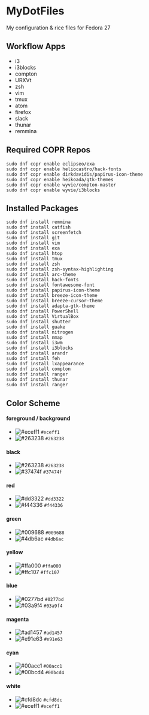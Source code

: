# MyDotFiles
My configuration  & rice files for Fedora 27


## Workflow Apps
* i3
* i3blocks
* compton
* URXVt
* zsh
* vim
* tmux
* atom
* firefox
* slack
* thunar
* remmina


## Required COPR Repos
    sudo dnf copr enable eclipseo/exa
    sudo dnf copr enable heliocastro/hack-fonts
    sudo dnf copr enable dirkdavidis/papirus-icon-theme
    sudo dnf copr enable heikoada/gtk-themes
    sudo dnf copr enable wyvie/compton-master
    sudo dnf copr enable wyvie/i3blocks


## Installed Packages
    sudo dnf install remmina
    sudo dnf install catfish
    sudo dnf install screenfetch
    sudo dnf install git
    sudo dnf install vim
    sudo dnf install exa
    sudo dnf install htop
    sudo dnf install tmux
    sudo dnf install zsh
    sudo dnf install zsh-syntax-highlighting
    sudo dnf install arc-theme
    sudo dnf install hack-fonts
    sudo dnf install fontawesome-font
    sudo dnf install papirus-icon-theme
    sudo dnf install breeze-icon-theme
    sudo dnf install breeze-cursor-theme
    sudo dnf install adapta-gtk-theme
    sudo dnf install PowerShell
    sudo dnf install VirtualBox
    sudo dnf install shutter
    sudo dnf install guake
    sudo dnf install nitrogen
    sudo dnf install nmap
    sudo dnf install i3wm
    sudo dnf install i3blocks
    sudo dnf install arandr
    sudo dnf install feh
    sudo dnf install lxappearance
    sudo dnf install compton
    sudo dnf install ranger
    sudo dnf install thunar
    sudo dnf install ranger

## Color Scheme
#### foreground / background
- ![#eceff1](https://placehold.it/15/eceff1/000000?text=+) `#eceff1`
- ![#263238](https://placehold.it/15/26238/000000?text=+) `#263238`
#### black
- ![#263238](https://placehold.it/15/263238/000000?text=+) `#263238`
- ![#37474f](https://placehold.it/15/37474f/000000?text=+) `#37474f`
#### red
- ![#dd3322](https://placehold.it/15/dd3322/000000?text=+) `#dd3322`
- ![#f44336](https://placehold.it/15/f44336/000000?text=+) `#f44336`
#### green
- ![#009688](https://placehold.it/15/009688/000000?text=+) `#009688`
- ![#4db6ac](https://placehold.it/15/4db6ac/000000?text=+) `#4db6ac`
#### yellow
- ![#ffa000](https://placehold.it/15/ffa000/000000?text=+) `#ffa000`
- ![#ffc107](https://placehold.it/15/ffc107/000000?text=+) `#ffc107`
#### blue
- ![#0277bd](https://placehold.it/15/0277bd/000000?text=+) `#0277bd`
- ![#03a9f4](https://placehold.it/15/03a9f4/000000?text=+) `#03a9f4`
#### magenta
- ![#ad1457](https://placehold.it/15/ad1457/000000?text=+) `#ad1457`
- ![#e91e63](https://placehold.it/15/e91e63/000000?text=+) `#e91e63`
#### cyan
- ![#00acc1](https://placehold.it/15/00acc1/000000?text=+) `#00acc1`
- ![#00bcd4](https://placehold.it/15/00bcd4/000000?text=+) `#00bcd4`
#### white
- ![#cfd8dc](https://placehold.it/15/cfd8dc/000000?text=+) `#cfd8dc`
- ![#eceff1](https://placehold.it/15/eceff1/000000?text=+) `#eceff1`

